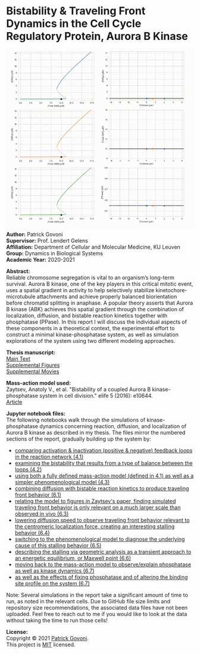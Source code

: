 # Bistability &amp; Traveling Front Dynamics in the Cell Cycle Regulatory Protein, Aurora B Kinase

![title_video](./title_video.gif)

**Author:** Patrick Govoni <br>
**Supervisor:** Prof. Lendert Gelens <br>
**Affiliation:** Department of Cellular and Molecular Medicine, KU Leuven <br>
**Group:** Dynamics in Biological Systems <br>
**Academic Year:** 2020-2021 

**Abstract:** <br>
Reliable chromosome segregation is vital to an organism’s long-term survival. Aurora B kinase, one of the key players in this critical mitotic event, uses a spatial gradient in activity to help selectively stabilize kinetochore-microtubule attachments and achieve properly balanced biorientation before chromatid splitting in anaphase. A popular theory asserts that Aurora B kinase (ABK) achieves this spatial gradient through the combination of localization, diffusion, and bistable reaction kinetics together with phosphatase (PPase). In this report I will discuss the individual aspects of these components in a theoretical context, the experimental effort to construct a minimal kinase-phosphatase system, as well as simulation explorations of the system using two different modeling approaches.

**Thesis manuscript:** <br>
[Main Text](https://github.com/pgovoni21/ABKinase-bistability-traveling-front-dynamics/files/7978798/Govoni_MSc_thesis_main_text.pdf) <br>
[Supplemental Figures](https://github.com/pgovoni21/ABKinase-bistability-traveling-front-dynamics/files/7978800/Govoni_MSc_thesis_supp_figures.pdf) <br>
[Supplemental Movies](https://github.com/pgovoni21/ABKinase-bistability-traveling-front-dynamics/files/7987861/Govoni_MSc_thesis_supp_movies.zip)

**Mass-action model used:** <br>
Zaytsev, Anatoly V., et al. "Bistability of a coupled Aurora B kinase-phosphatase system in cell division." elife 5 (2016): e10644. <br>
[Article](https://github.com/pgovoni21/ABKinase-bistability-traveling-front-dynamics/files/8017486/Zaytsev_2016_ABkinPP_bistability.pdf)

**Jupyter notebook files:** <br>
The following notebooks walk through the simulations of kinase-phosphatase dynamics concerning reaction, diffusion, and localization of Aurora B kinase as described in my thesis. The files mirror the numbered sections of the report, gradually building up the system by:

- [comparing activation & inactivation (positive & negative) feedback loops in the reaction network (4.1)](https://nbviewer.org/github/pgovoni21/ABKinase-bistability-traveling-front-dynamics/blob/main/4_1_activation_inactivation.ipynb)
- [examining the bistability that results from a type of balance between the loops (4.2)](https://nbviewer.org/github/pgovoni21/ABKinase-bistability-traveling-front-dynamics/blob/main/4_2_bistability.ipynb)
- [using both a fully defined mass-action model (defined in 4.1) as well as a simpler phenomenological model (4.3)](https://nbviewer.org/github/pgovoni21/ABKinase-bistability-traveling-front-dynamics/blob/main/4_3_phenomenological_model.ipynb)
- [combining diffusion with bistable reaction kinetics to produce traveling front behavior (6.1)](https://nbviewer.org/github/pgovoni21/ABKinase-bistability-traveling-front-dynamics/blob/main/6_1_diffusion_traveling_fronts.ipynb)
- [relating the model to figures in Zaytsev's paper, finding simulated traveling front behavior is only relevant on a much larger scale than observed in vivo (6.3)](https://nbviewer.org/github/pgovoni21/ABKinase-bistability-traveling-front-dynamics/blob/main/6_3_traveling_fronts_mass_action_model_biological_diffusion_speed.ipynb)
- [lowering diffusion speed to observe traveling front behavior relevant to the centromeric localization force, creating an interesting stalling behavior (6.4)](https://nbviewer.org/github/pgovoni21/ABKinase-bistability-traveling-front-dynamics/blob/main/6_4_traveling_fronts_mass_action_model_reduced_diffusion_speed.ipynb)
- [switching to the phenomenological model to diagnose the underlying cause of this stalling behavior (6.5)](https://nbviewer.org/github/pgovoni21/ABKinase-bistability-traveling-front-dynamics/blob/main/6_5_traveling_fronts_phenomenological_model.ipynb)
- [describing the stalling via geometric analysis as a transient approach to an energetic equilibrium, or Maxwell point (6.6)](https://nbviewer.org/github/pgovoni21/ABKinase-bistability-traveling-front-dynamics/blob/main/6_6_geometric_analysis_maxwell_point_phenomenological_model.ipynb)
- [moving back to the mass-action model to observe/explain phosphatase as well as kinase dynamics (6.7)](https://nbviewer.org/github/pgovoni21/ABKinase-bistability-traveling-front-dynamics/blob/main/6_7_1_dynamic_kinase_ppase-mass_action_model.ipynb)
- [as well as the effects of fixing phosphatase and of altering the binding site profile on the system (6.7)](https://nbviewer.org/github/pgovoni21/ABKinase-bistability-traveling-front-dynamics/blob/main/6_7_2_dynamic_kinase_ppase-mass_action_model.ipynb)

Note: Several simulations in the report take a significant amount of time to run, as noted in the relevant cells. Due to GitHub file size limits and repository size recommendations, the associated data files have not been uploaded. Feel free to reach out to me if you would like to look at the data without taking the time to run those cells!

**License:** <br>
Copyright © 2021 [Patrick Govoni](https://github.com/pgovoni21). <br>
This project is [MIT](https://github.com/pgovoni21/ABKinase-bistability-traveling-front-dynamics/blob/main/LICENSE) licensed.
